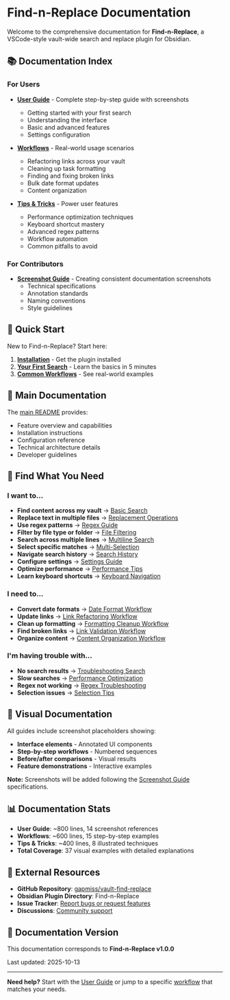 # Find-n-Replace Documentation

Welcome to the comprehensive documentation for **Find-n-Replace**, a VSCode-style vault-wide search and replace plugin for Obsidian.

## 📚 Documentation Index

### For Users

- **[User Guide](USER_GUIDE.md)** - Complete step-by-step guide with screenshots
  - Getting started with your first search
  - Understanding the interface
  - Basic and advanced features
  - Settings configuration

- **[Workflows](WORKFLOWS.md)** - Real-world usage scenarios
  - Refactoring links across your vault
  - Cleaning up task formatting
  - Finding and fixing broken links
  - Bulk date format updates
  - Content organization

- **[Tips & Tricks](TIPS_AND_TRICKS.md)** - Power user features
  - Performance optimization techniques
  - Keyboard shortcut mastery
  - Advanced regex patterns
  - Workflow automation
  - Common pitfalls to avoid

### For Contributors

- **[Screenshot Guide](SCREENSHOT_GUIDE.md)** - Creating consistent documentation screenshots
  - Technical specifications
  - Annotation standards
  - Naming conventions
  - Style guidelines

## 🚀 Quick Start

New to Find-n-Replace? Start here:

1. **[Installation](../README.md#installation)** - Get the plugin installed
2. **[Your First Search](USER_GUIDE.md#getting-started)** - Learn the basics in 5 minutes
3. **[Common Workflows](WORKFLOWS.md)** - See real-world examples

## 📖 Main Documentation

The [main README](../README.md) provides:
- Feature overview and capabilities
- Installation instructions
- Configuration reference
- Technical architecture details
- Developer guidelines

## 🎯 Find What You Need

### I want to...

- **Find content across my vault** → [Basic Search](USER_GUIDE.md#basic-search-workflow)
- **Replace text in multiple files** → [Replacement Operations](USER_GUIDE.md#replacement-operations)
- **Use regex patterns** → [Regex Guide](USER_GUIDE.md#regex-patterns)
- **Filter by file type or folder** → [File Filtering](USER_GUIDE.md#vscode-style-file-filtering)
- **Search across multiple lines** → [Multiline Search](USER_GUIDE.md#multiline-search)
- **Select specific matches** → [Multi-Selection](USER_GUIDE.md#multi-selection-workflow)
- **Navigate search history** → [Search History](USER_GUIDE.md#search-history-navigation)
- **Configure settings** → [Settings Guide](USER_GUIDE.md#settings-configuration)
- **Optimize performance** → [Performance Tips](TIPS_AND_TRICKS.md#performance-optimization)
- **Learn keyboard shortcuts** → [Keyboard Navigation](TIPS_AND_TRICKS.md#keyboard-shortcuts-mastery)

### I need to...

- **Convert date formats** → [Date Format Workflow](WORKFLOWS.md#workflow-2-bulk-date-format-update)
- **Update links** → [Link Refactoring Workflow](WORKFLOWS.md#workflow-1-refactoring-links-across-vault)
- **Clean up formatting** → [Formatting Cleanup Workflow](WORKFLOWS.md#workflow-3-cleaning-up-task-formatting)
- **Find broken links** → [Link Validation Workflow](WORKFLOWS.md#workflow-4-finding-broken-links)
- **Organize content** → [Content Organization Workflow](WORKFLOWS.md#workflow-5-content-organization)

### I'm having trouble with...

- **No search results** → [Troubleshooting Search](USER_GUIDE.md#troubleshooting-no-results)
- **Slow searches** → [Performance Optimization](TIPS_AND_TRICKS.md#performance-optimization)
- **Regex not working** → [Regex Troubleshooting](USER_GUIDE.md#regex-troubleshooting)
- **Selection issues** → [Selection Tips](TIPS_AND_TRICKS.md#selection-management)

## 🎨 Visual Documentation

All guides include screenshot placeholders showing:
- **Interface elements** - Annotated UI components
- **Step-by-step workflows** - Numbered sequences
- **Before/after comparisons** - Visual results
- **Feature demonstrations** - Interactive examples

**Note:** Screenshots will be added following the [Screenshot Guide](SCREENSHOT_GUIDE.md) specifications.

## 📊 Documentation Stats

- **User Guide**: ~800 lines, 14 screenshot references
- **Workflows**: ~600 lines, 15 step-by-step examples
- **Tips & Tricks**: ~400 lines, 8 illustrated techniques
- **Total Coverage**: 37 visual examples with detailed explanations

## 🔗 External Resources

- **GitHub Repository**: [gapmiss/vault-find-replace](https://github.com/gapmiss/vault-find-replace)
- **Obsidian Plugin Directory**: Find-n-Replace
- **Issue Tracker**: [Report bugs or request features](https://github.com/gapmiss/vault-find-replace/issues)
- **Discussions**: [Community support](https://github.com/gapmiss/vault-find-replace/discussions)

## 📝 Documentation Version

This documentation corresponds to **Find-n-Replace v1.0.0**

Last updated: 2025-10-13

---

**Need help?** Start with the [User Guide](USER_GUIDE.md) or jump to a specific [workflow](WORKFLOWS.md) that matches your needs.
